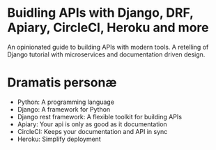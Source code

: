 Buidling APIs with Django, DRF, Apiary, CircleCI, Heroku and more
==================================================================

An opinionated guide to building APIs with modern tools.
A retelling of Django tutorial with microservices and documentation driven design.

Dramatis personæ
================

* Python: A programming language
* Django: A framework for Python
* Django rest framework: A flexible toolkit for building APIs
* Apiary: Your api is only as good as it documentation
* CircleCI: Keeps your documentation and API in sync
* Heroku: Simplify deployment



